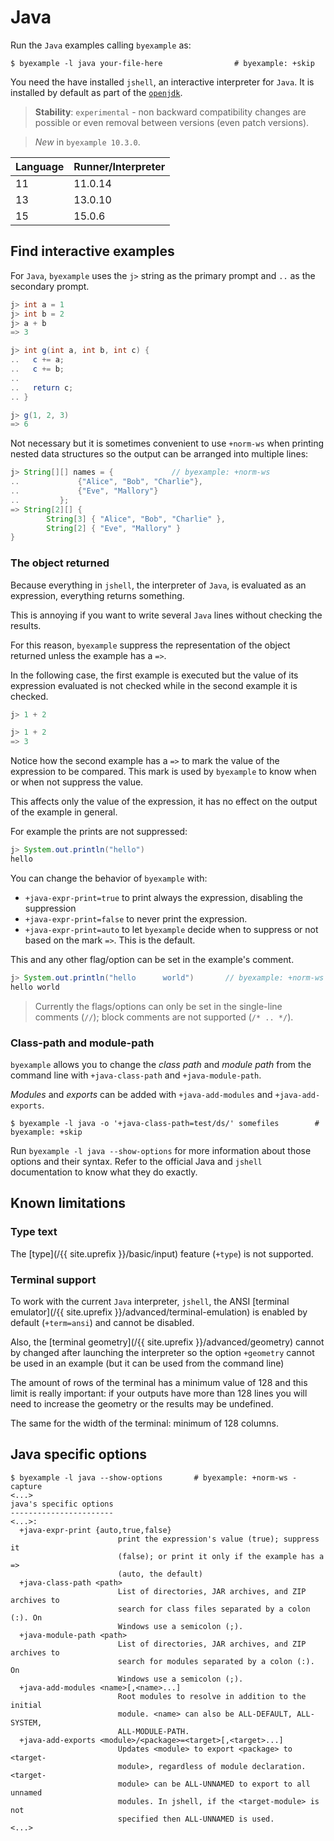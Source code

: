 # Java

Run the `Java` examples calling `byexample` as:

```shell
$ byexample -l java your-file-here                # byexample: +skip
```

You need the have installed `jshell`, an interactive interpreter
for `Java`. It is installed by default as part of the
[`openjdk`](https://openjdk.java.net/).

> **Stability**: ``experimental`` - non backward compatibility changes are
> possible or even removal between versions (even patch versions).

> *New* in ``byexample 10.3.0``.

<!-- matrix CI begin -->

| Language   | Runner/Interpreter   |
|------------|----------------------|
| 11         | 11.0.14              |
| 13         | 13.0.10              |
| 15         | 15.0.6               |

<!-- matrix CI end -->

## Find interactive examples

For ``Java``, ``byexample`` uses the ``j>`` string as the primary prompt
and ``..`` as the secondary prompt.


```java
j> int a = 1
j> int b = 2
j> a + b
=> 3

j> int g(int a, int b, int c) {
..   c += a;
..   c += b;
..
..   return c;
.. }

j> g(1, 2, 3)
=> 6
```

Not necessary but it is sometimes convenient to use `+norm-ws`
when printing nested data structures so the output can be arranged into
multiple lines:

```java
j> String[][] names = {             // byexample: +norm-ws
..             {"Alice", "Bob", "Charlie"},
..             {"Eve", "Mallory"}
..         };
=> String[2][] {
        String[3] { "Alice", "Bob", "Charlie" },
        String[2] { "Eve", "Mallory" }
}
```

### The object returned

Because everything in `jshell`, the interpreter of `Java`, is evaluated
as an expression, everything returns something.

This is annoying if you want to write several ``Java`` lines without checking
the results.

For this reason, ``byexample`` suppress the representation of the object
returned unless the example has a ``=>``.

In the following case, the first example is executed but the value of
its expression evaluated is not checked while in the second example
it is checked.

```java
j> 1 + 2

j> 1 + 2
=> 3
```

Notice how the second example has a `=>` to mark the value of the
expression to be compared. This mark is used by `byexample` to know when
or when not suppress the value.

This affects only the value of the expression, it has no effect on the
output of the example in general.

For example the prints are not suppressed:

```java
j> System.out.println("hello")
hello
```

You can change the behavior of `byexample` with:

 - `+java-expr-print=true` to print always the expression, disabling the
suppression
 - `+java-expr-print=false` to never print the expression.
 - `+java-expr-print=auto` to let `byexample` decide when to suppress or
not based on the mark `=>`. This is the default.

This and any other flag/option can be set in the example's comment.

```java
j> System.out.println("hello      world")       // byexample: +norm-ws
hello world
```

> Currently the flags/options can only be set in the single-line
> comments (`//`); block comments are not supported (`/* .. */`).

### Class-path and module-path

`byexample` allows you to change the *class path* and *module path*
from the command line with `+java-class-path` and `+java-module-path`.

*Modules* and *exports* can be added with `+java-add-modules` and
`+java-add-exports`.

```shell
$ byexample -l java -o '+java-class-path=test/ds/' somefiles        # byexample: +skip
```

Run `byexample -l java --show-options` for more information about those
options and their syntax. Refer to the official Java and `jshell`
documentation to know what they do exactly.


## Known limitations

### Type text

The [type](/{{ site.uprefix }}/basic/input)
feature (`+type`) is not supported.

### Terminal support

To work with the current `Java` interpreter, ``jshell``, the ANSI
[terminal emulator](/{{ site.uprefix }}/advanced/terminal-emulation) is
enabled by default (``+term=ansi``) and cannot be disabled.

Also, the [terminal geometry](/{{ site.uprefix }}/advanced/geometry)
cannot by changed after launching the interpreter
so the option ``+geometry`` cannot be used in an example (but it can be
used from the command line)

The amount of rows of the terminal has a minimum value of 128 and this limit
is really important: if your outputs have more than 128 lines you will need
to increase the geometry or the results may be undefined.

The same for the width of the terminal: minimum of 128 columns.

## Java specific options

```
$ byexample -l java --show-options       # byexample: +norm-ws -capture
<...>
java's specific options
-----------------------
<...>:
  +java-expr-print {auto,true,false}
                        print the expression's value (true); suppress it
                        (false); or print it only if the example has a =>
                        (auto, the default)
  +java-class-path <path>
                        List of directories, JAR archives, and ZIP archives to
                        search for class files separated by a colon (:). On
                        Windows use a semicolon (;).
  +java-module-path <path>
                        List of directories, JAR archives, and ZIP archives to
                        search for modules separated by a colon (:). On
                        Windows use a semicolon (;).
  +java-add-modules <name>[,<name>...]
                        Root modules to resolve in addition to the initial
                        module. <name> can also be ALL-DEFAULT, ALL-SYSTEM,
                        ALL-MODULE-PATH.
  +java-add-exports <module>/<package>=<target>[,<target>...]
                        Updates <module> to export <package> to <target-
                        module>, regardless of module declaration. <target-
                        module> can be ALL-UNNAMED to export to all unnamed
                        modules. In jshell, if the <target-module> is not
                        specified then ALL-UNNAMED is used.
<...>
```
